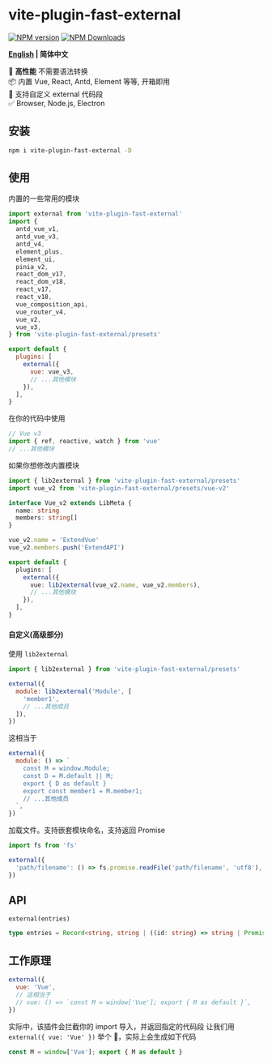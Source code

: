 # vite-plugin-fast-external

[![NPM version](https://img.shields.io/npm/v/vite-plugin-fast-external.svg?style=flat)](https://npmjs.org/package/vite-plugin-fast-external)
[![NPM Downloads](https://img.shields.io/npm/dm/vite-plugin-fast-external.svg?style=flat)](https://npmjs.org/package/vite-plugin-fast-external)

**[English](https://github.com/caoxiemeihao/vite-plugins/tree/main/packages/fast-external#readme) | 简体中文**

🚀 **高性能** 不需要语法转换  
📦 内置 Vue, React, Antd, Element 等等, 开箱即用  
🌱 支持自定义 external 代码段  
✅ Browser, Node.js, Electron  

## 安装

```bash
npm i vite-plugin-fast-external -D
```

## 使用

内置的一些常用的模块

```js
import external from 'vite-plugin-fast-external'
import {
  antd_vue_v1,
  antd_vue_v3,
  antd_v4,
  element_plus,
  element_ui,
  pinia_v2,
  react_dom_v17,
  react_dom_v18,
  react_v17,
  react_v18,
  vue_composition_api,
  vue_router_v4,
  vue_v2,
  vue_v3,
} from 'vite-plugin-fast-external/presets'

export default {
  plugins: [
    external({
      vue: vue_v3,
      // ...其他模块
    }),
  ],
}
```

在你的代码中使用

```js
// Vue v3
import { ref, reactive, watch } from 'vue'
// ...其他模块
```

如果你想修改内置模块

```ts
import { lib2external } from 'vite-plugin-fast-external/presets'
import vue_v2 from 'vite-plugin-fast-external/presets/vue-v2'

interface Vue_v2 extends LibMeta {
  name: string
  members: string[]
}

vue_v2.name = 'ExtendVue'
vue_v2.members.push('ExtendAPI')

export default {
  plugins: [
    external({
      vue: lib2external(vue_v2.name, vue_v2.members),
      // ...其他模块
    }),
  ],
}
```

#### 自定义(高级部分)

使用 `lib2external`

```js
import { lib2external } from 'vite-plugin-fast-external/presets'

external({
  module: lib2external('Module', [
    'member1',
    // ...其他成员
  ]),
})
```

这相当于

```js
external({
  module: () => `
    const M = window.Module;
    const D = M.default || M;
    export { D as default }
    export const member1 = M.member1;
    // ...其他成员
  `,
})
```

加载文件。支持嵌套模块命名，支持返回 Promise

```js
import fs from 'fs'

external({
  'path/filename': () => fs.promise.readFile('path/filename', 'utf8'),
})
```

## API

`external(entries)`

```ts
type entries = Record<string, string | ((id: string) => string | Promise<string>)>;
```

## 工作原理

```js
external({
  vue: 'Vue',
  // 这相当于
  // vue: () => `const M = window['Vue']; export { M as default }`,
})
```

实际中，该插件会拦截你的 import 导入，并返回指定的代码段
让我们用 `external({ vue: 'Vue' })` 举个 🌰，实际上会生成如下代码

```js
const M = window['Vue']; export { M as default }
```
